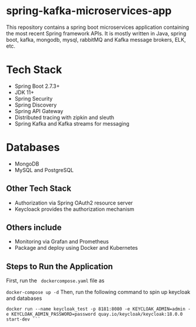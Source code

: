 # spring-kafka-microservices-app

This repository contains a spring boot microservices application containing the most recent Spring framework APIs. It is mostly written in Java, spring boot, kafka, mongodb, mysql, rabbitMQ and Kafka message brokers, ELK, etc.

# Tech Stack

-   Spring Boot 2.7.3+
-   JDK 11+
-   Spring Security
-   Spring Discovery
-   Spring API Gateway
-   Distributed tracing with zipkin and sleuth
-   Spring Kafka and Kafka streams for messaging

# Databases

-   MongoDB
-   MySQL and PostgreSQL

## Other Tech Stack

-   Authorization via Spring OAuth2 resource server
-   Keycloack provides the authorization mechanism

## Others include

-   Monitoring via Grafan and Prometheus
-   Package and deploy using Docker and Kubernetes

## Steps to Run the Application

First, run the ` dockercompose.yaml` file as

`docker-compose up -d`
Then, run the following command to spin up keycloak and databases

````
docker run --name keycloak_test -p 8181:8080 -e KEYCLOAK_ADMIN=admin -e KEYCLOAK_ADMIN_PASSWORD=password quay.io/keycloak/keycloak:18.0.0 start-dev ```
````
